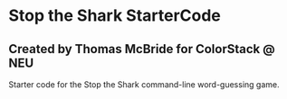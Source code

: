 # Stop the Shark StarterCode 
## Created by Thomas McBride for ColorStack @ NEU
Starter code for the Stop the Shark command-line word-guessing game.
